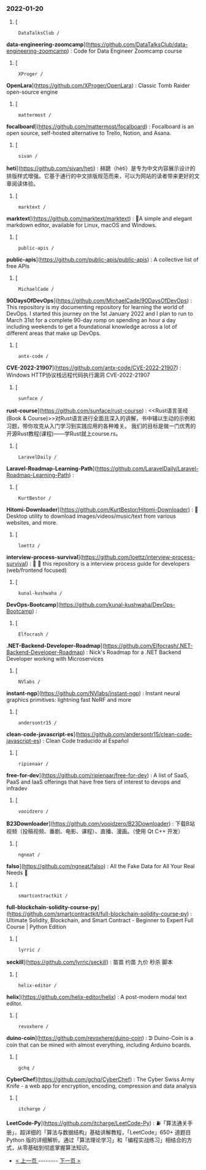 ### 2022-01-20 
1. [
    

        DataTalksClub /
**data-engineering-zoomcamp**](https://github.com/DataTalksClub/data-engineering-zoomcamp) : Code for Data Engineer Zoomcamp course
1. [
    

        XProger /
**OpenLara**](https://github.com/XProger/OpenLara) : Classic Tomb Raider open-source engine
1. [
    

        mattermost /
**focalboard**](https://github.com/mattermost/focalboard) : Focalboard is an open source, self-hosted alternative to Trello, Notion, and Asana.
1. [
    

        sivan /
**heti**](https://github.com/sivan/heti) : 赫蹏（hètí）是专为中文内容展示设计的排版样式增强。它基于通行的中文排版规范而来，可以为网站的读者带来更好的文章阅读体验。
1. [
    

        marktext /
**marktext**](https://github.com/marktext/marktext) : 📝A simple and elegant markdown editor, available for Linux, macOS and Windows.
1. [
    

        public-apis /
**public-apis**](https://github.com/public-apis/public-apis) : A collective list of free APIs
1. [
    

        MichaelCade /
**90DaysOfDevOps**](https://github.com/MichaelCade/90DaysOfDevOps) : This repository is my documenting repository for learning the world of DevOps. I started this journey on the 1st January 2022 and I plan to run to March 31st for a complete 90-day romp on spending an hour a day including weekends to get a foundational knowledge across a lot of different areas that make up DevOps.
1. [
    

        antx-code /
**CVE-2022-21907**](https://github.com/antx-code/CVE-2022-21907) : Windows HTTP协议栈远程代码执行漏洞 CVE-2022-21907
1. [
    

        sunface /
**rust-course**](https://github.com/sunface/rust-course) : <<Rust语言圣经(Book & Course)>>对Rust语言进行全面且深入的讲解，书中辅以生动的示例和习题，带你攻克从入门学习到实践应用的各种难关。 我们的目标是做一门优秀的开源Rust教程(课程)——学Rust就上course.rs。
1. [
    

        LaravelDaily /
**Laravel-Roadmap-Learning-Path**](https://github.com/LaravelDaily/Laravel-Roadmap-Learning-Path) : 
1. [
    

        KurtBestor /
**Hitomi-Downloader**](https://github.com/KurtBestor/Hitomi-Downloader) : 🍰 Desktop utility to download images/videos/music/text from various websites, and more.
1. [
    

        loettz /
**interview-process-survival**](https://github.com/loettz/interview-process-survival) : 🌈 🦄 this repository is a interview process guide for developers (web/frontend focused)
1. [
    

        kunal-kushwaha /
**DevOps-Bootcamp**](https://github.com/kunal-kushwaha/DevOps-Bootcamp) : 
1. [
    

        Elfocrash /
**.NET-Backend-Developer-Roadmap**](https://github.com/Elfocrash/.NET-Backend-Developer-Roadmap) : Nick's Roadmap for a .NET Backend Developer working with Microservices
1. [
    

        NVlabs /
**instant-ngp**](https://github.com/NVlabs/instant-ngp) : Instant neural graphics primitives: lightning fast NeRF and more
1. [
    

        andersontr15 /
**clean-code-javascript-es**](https://github.com/andersontr15/clean-code-javascript-es) : Clean Code traducido al Español
1. [
    

        ripienaar /
**free-for-dev**](https://github.com/ripienaar/free-for-dev) : A list of SaaS, PaaS and IaaS offerings that have free tiers of interest to devops and infradev
1. [
    

        vooidzero /
**B23Downloader**](https://github.com/vooidzero/B23Downloader) : 下载B站 视频（投稿视频、番剧、电影、课程）、直播、漫画。（使用 Qt C++ 开发）
1. [
    

        ngneat /
**falso**](https://github.com/ngneat/falso) : All the Fake Data for All Your Real Needs 🙂
1. [
    

        smartcontractkit /
**full-blockchain-solidity-course-py**](https://github.com/smartcontractkit/full-blockchain-solidity-course-py) : Ultimate Solidity, Blockchain, and Smart Contract - Beginner to Expert Full Course | Python Edition
1. [
    

        lyrric /
**seckill**](https://github.com/lyrric/seckill) : 苗苗 约苗 九价 秒杀 脚本
1. [
    

        helix-editor /
**helix**](https://github.com/helix-editor/helix) : A post-modern modal text editor.
1. [
    

        revoxhere /
**duino-coin**](https://github.com/revoxhere/duino-coin) : ᕲ Duino-Coin is a coin that can be mined with almost everything, including Arduino boards.
1. [
    

        gchq /
**CyberChef**](https://github.com/gchq/CyberChef) : The Cyber Swiss Army Knife - a web app for encryption, encoding, compression and data analysis
1. [
    

        itcharge /
**LeetCode-Py**](https://github.com/itcharge/LeetCode-Py) : ⛽️「算法通关手册」，超详细的「算法与数据结构」基础讲解教程，「LeetCode」650+ 道题目 Python 版的详细解析。通过「算法理论学习」和「编程实战练习」相结合的方式，从零基础到彻底掌握算法知识。 

- [ < 上一页 ](https://github.com/able8/github-trending-daily-record/blob/master/2022-01-19.md) -------- [ 下一页 > ](https://github.com/able8/github-trending-daily-record/blob/master/2022-01-21.md)